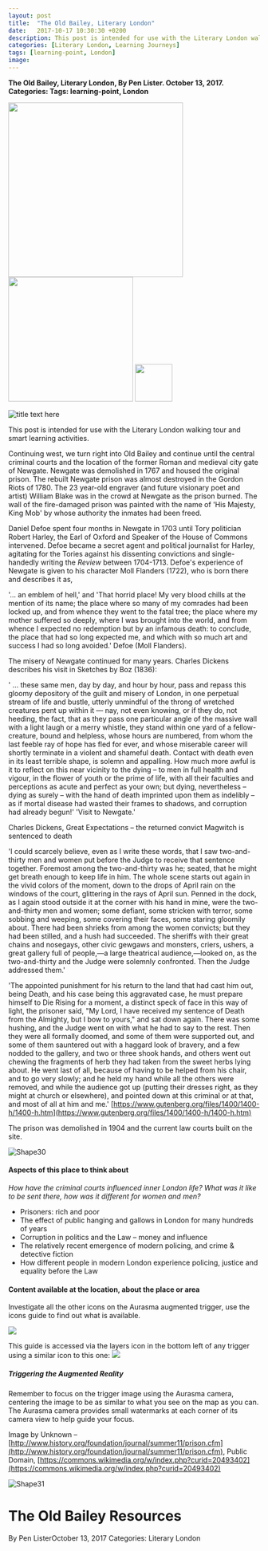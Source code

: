 ```yaml
---
layout: post
title:  "The Old Bailey, Literary London"
date:   2017-10-17 10:30:30 +0200
description: This post is intended for use with the Literary London walking tour and smart learning activities and was originally only available via the Aurasma AR trigger.
categories: [Literary London, Learning Journeys]
tags: [learning-point, London]
image: 
---
```


**The Old Bailey, Literary London, By Pen Lister. October 13, 2017. Categories: Tags: learning-point, London**


<img src="{{site.baseurl}}/assets/images/..." width="350" height="auto">
<img src="{{site.baseurl}}/assets/images/icons-messagesA.png" width="250" height="auto">
<img src="{{site.baseurl}}/assets/images/1287510-512-crimson.png" width="75" height="auto">

![title text here]({{site.baseurl}}/assets/images/...)


This post is intended for use with the Literary London walking tour and smart learning activities.

Continuing west, we turn right into Old Bailey and continue until the central criminal courts and the location of the former Roman and medieval city gate of Newgate. Newgate was demolished in 1767 and housed the original prison. The rebuilt Newgate prison was almost destroyed in the Gordon Riots of 1780. The 23 year-old engraver (and future visionary poet and artist) William Blake was in the crowd at Newgate as the prison burned. The wall of the fire-damaged prison was painted with the name of 'His Majesty, King Mob' by whose authority the inmates had been freed.

Daniel Defoe spent four months in Newgate in 1703 until Tory politician Robert Harley, the Earl of Oxford and Speaker of the House of Commons intervened. Defoe became a secret agent and political journalist for Harley, agitating for the Tories against his dissenting convictions and single-handedly writing the _Review_ between 1704-1713. Defoe's experience of Newgate is given to his character Moll Flanders (1722), who is born there and describes it as,

'… an emblem of hell,' and 'That horrid place! My very blood chills at the mention of its name; the place where so many of my comrades had been locked up, and from whence they went to the fatal tree; the place where my mother suffered so deeply, where I was brought into the world, and from whence I expected no redemption but by an infamous death: to conclude, the place that had so long expected me, and which with so much art and success I had so long avoided.' Defoe (Moll Flanders).

The misery of Newgate continued for many years. Charles Dickens describes his visit in Sketches by Boz (1836):

' … these same men, day by day, and hour by hour, pass and repass this gloomy depository of the guilt and misery of London, in one perpetual stream of life and bustle, utterly unmindful of the throng of wretched creatures pent up within it — nay, not even knowing, or if they do, not heeding, the fact, that as they pass one particular angle of the massive wall with a light laugh or a merry whistle, they stand within one yard of a fellow-creature, bound and helpless, whose hours are numbered, from whom the last feeble ray of hope has fled for ever, and whose miserable career will shortly terminate in a violent and shameful death. Contact with death even in its least terrible shape, is solemn and appalling. How much more awful is it to reflect on this near vicinity to the dying – to men in full health and vigour, in the flower of youth or the prime of life, with all their faculties and perceptions as acute and perfect as your own; but dying, nevertheless – dying as surely – with the hand of death imprinted upon them as indelibly – as if mortal disease had wasted their frames to shadows, and corruption had already begun!'
 'Visit to Newgate.'

Charles Dickens, Great Expectations – the returned convict Magwitch is sentenced to death

'I could scarcely believe, even as I write these words, that I saw two-and-thirty men and women put before the Judge to receive that sentence together. Foremost among the two-and-thirty was he; seated, that he might get breath enough to keep life in him.
 The whole scene starts out again in the vivid colors of the moment, down to the drops of April rain on the windows of the court, glittering in the rays of April sun. Penned in the dock, as I again stood outside it at the corner with his hand in mine, were the two-and-thirty men and women; some defiant, some stricken with terror, some sobbing and weeping, some covering their faces, some staring gloomily about. There had been shrieks from among the women convicts; but they had been stilled, and a hush had succeeded. The sheriffs with their great chains and nosegays, other civic gewgaws and monsters, criers, ushers, a great gallery full of people,—a large theatrical audience,—looked on, as the two-and-thirty and the Judge were solemnly confronted. Then the Judge addressed them.'

'The appointed punishment for his return to the land that had cast him out, being Death, and his case being this aggravated case, he must prepare himself to Die Rising for a moment, a distinct speck of face in this way of light, the prisoner said, "My Lord, I have received my sentence of Death from the Almighty, but I bow to yours," and sat down again. There was some hushing, and the Judge went on with what he had to say to the rest. Then they were all formally doomed, and some of them were supported out, and some of them sauntered out with a haggard look of bravery, and a few nodded to the gallery, and two or three shook hands, and others went out chewing the fragments of herb they had taken from the sweet herbs lying about. He went last of all, because of having to be helped from his chair, and to go very slowly; and he held my hand while all the others were removed, and while the audience got up (putting their dresses right, as they might at church or elsewhere), and pointed down at this criminal or at that, and most of all at him and me.'
[https://www.gutenberg.org/files/1400/1400-h/1400-h.htm](https://www.gutenberg.org/files/1400/1400-h/1400-h.htm)

The prison was demolished in 1904 and the current law courts built on the site.

![Shape30](RackMultipart20230926-1-xe4lmc_html_981da44633f54b92.gif)

#### **Aspects of this place to think about**

_How have the criminal courts influenced inner London life? What was it like to be sent there, how was it different for women and men?_

- Prisoners: rich and poor
- The effect of public hanging and gallows in London for many hundreds of years
- Corruption in politics and the Law – money and influence
- The relatively recent emergence of modern policing, and crime & detective fiction
- How different people in modern London experience policing, justice and equality before the Law

#### **Content available at the location, about the place or area**

Investigate all the other icons on the Aurasma augmented trigger, use the icons guide to find out what is available.

![](RackMultipart20230926-1-xe4lmc_html_baa7e1f49685861c.png)

This guide is accessed via the layers icon in the bottom left of any trigger using a similar icon to this one: ![](RackMultipart20230926-1-xe4lmc_html_4f1afb907fda7700.png)

##### **Triggering the Augmented Reality**

Remember to focus on the trigger image using the Aurasma camera, centering the image to be as similar to what you see on the map as you can. The Aurasma camera provides small watermarks at each corner of its camera view to help guide your focus.

Image by Unknown – [http://www.history.org/foundation/journal/summer11/prison.cfm](http://www.history.org/foundation/journal/summer11/prison.cfm), Public Domain, [https://commons.wikimedia.org/w/index.php?curid=20493402](https://commons.wikimedia.org/w/index.php?curid=20493402)

![Shape31](RackMultipart20230926-1-xe4lmc_html_981da44633f54b92.gif)

#
# **The Old Bailey Resources**

By Pen ListerOctober 13, 2017 Categories: Literary London
